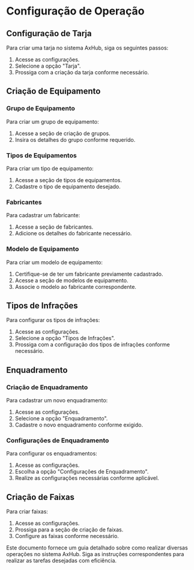 # Configuração de Operação

## Configuração de Tarja

Para criar uma tarja no sistema AxHub, siga os seguintes passos:

1. Acesse as configurações.
2. Selecione a opção "Tarja".
3. Prossiga com a criação da tarja conforme necessário.

## Criação de Equipamento

### Grupo de Equipamento

Para criar um grupo de equipamento:

1. Acesse a seção de criação de grupos.
2. Insira os detalhes do grupo conforme requerido.

### Tipos de Equipamentos

Para criar um tipo de equipamento:

1. Acesse a seção de tipos de equipamentos.
2. Cadastre o tipo de equipamento desejado.

### Fabricantes

Para cadastrar um fabricante:

1. Acesse a seção de fabricantes.
2. Adicione os detalhes do fabricante necessário.

### Modelo de Equipamento

Para criar um modelo de equipamento:

1. Certifique-se de ter um fabricante previamente cadastrado.
2. Acesse a seção de modelos de equipamento.
3. Associe o modelo ao fabricante correspondente.



## Tipos de Infrações

Para configurar os tipos de infrações:

1. Acesse as configurações.
2. Selecione a opção "Tipos de Infrações".
3. Prossiga com a configuração dos tipos de infrações conforme necessário.



## Enquadramento

### Criação de Enquadramento

Para cadastrar um novo enquadramento:

1. Acesse as configurações.
2. Selecione a opção "Enquadramento".
3. Cadastre o novo enquadramento conforme exigido.

### Configurações de Enquadramento

Para configurar os enquadramentos:

1. Acesse as configurações.
2. Escolha a opção "Configurações de Enquadramento".
3. Realize as configurações necessárias conforme aplicável.



## Criação de Faixas

Para criar faixas:

1. Acesse as configurações.
2. Prossiga para a seção de criação de faixas.
3. Configure as faixas conforme necessário.


Este documento fornece um guia detalhado sobre como realizar diversas operações no sistema AxHub. Siga as instruções correspondentes para realizar as tarefas desejadas com eficiência.